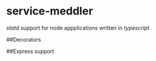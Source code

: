 # service-meddler

*statd* support for node appplications written in _typescript_

##Decorators

##Express support
